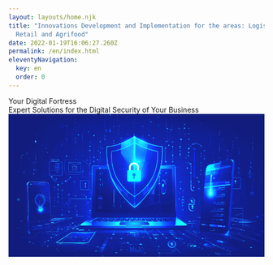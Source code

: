```yaml
---
layout: layouts/home.njk
title: "Innovations Development and Implementation for the areas: Logistics,
  Retail and Agrifood"
date: 2022-01-19T16:06:27.260Z
permalink: /en/index.html
eleventyNavigation:
  key: en
  order: 0
---
```

<div class="content-wrapper">
  <div class="flex-container">
    <div class="flex-text mainh">
      <div id="main-h1">Your Digital Fortress</div>
      <div id="main-h2">Expert Solutions for the Digital Security of Your Business</div>
    </div>
    <div class="flex-image">
      <div class="center"><img src="/static/img/cybers.png" width="800px"></div>
    </div>
  </div>
</div>